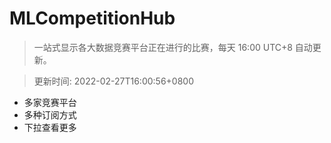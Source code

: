 # MLCompetitionHub

> 一站式显示各大数据竞赛平台正在进行的比赛，每天 16:00 UTC+8 自动更新。
  
> 更新时间: 2022-02-27T16:00:56+0800 

* 多家竞赛平台
* 多种订阅方式
* 下拉查看更多